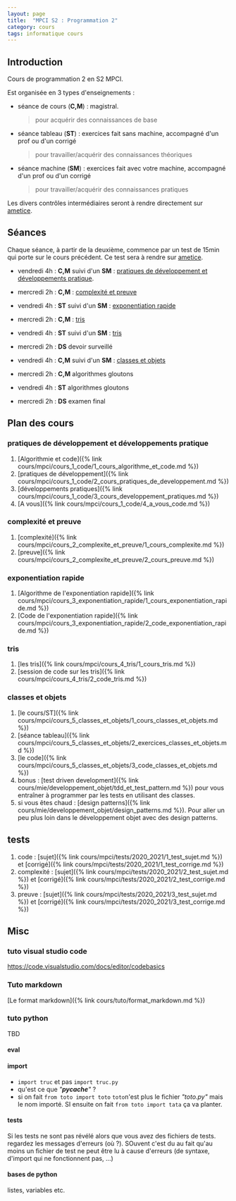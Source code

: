 ```yaml
---
layout: page
title:  "MPCI S2 : Programmation 2"
category: cours
tags: informatique cours 
---
```


## Introduction

Cours de programmation 2 en S2 MPCI.

Est organisée en 3 types d'enseignements :

* séance de cours (**C,M**) : magistral.
  > pour acquérir  des connaissances de base
* séance tableau (**ST**) : exercices fait sans machine, accompagné d'un prof ou d'un corrigé
  > pour travailler/acquérir des connaissances théoriques
* séance machine (**SM**) : exercices fait avec votre machine, accompagné d'un prof ou d'un corrigé
  > pour travailler/acquérir des connaissances pratiques

Les divers contrôles intermédiaires seront à rendre directement sur [ametice](https://ametice.univ-amu.fr/course/view.php?id=70937).

## Séances

Chaque séance, à partir de la deuxième, commence par un test de 15min qui porte sur le cours précédent. Ce test sera à rendre sur [ametice](https://ametice.univ-amu.fr/course/view.php?id=70937).

* vendredi 4h : **C,M** suivi d'un **SM** : [pratiques de développement et développements pratique](#pratiques-de-développement-et-développements-pratique).
* mercredi 2h : **C,M** : [complexité et preuve](#complexité-et-preuve)
* vendredi 4h : **ST** suivi d'un **SM** : [exponentiation rapide](#exponentiation-rapide)

* mercredi 2h : **C,M** : [tris](#tris)
* vendredi 4h : **ST** suivi d'un **SM** : [tris](#tris)

* mercredi 2h : **DS** devoir surveillé
* vendredi 4h : **C,M** suivi d'un **SM** : [classes et objets](#classes-et-objets)

* mercredi 2h : **C,M** algorithmes gloutons
* vendredi 4h : **ST** algorithmes gloutons

* mercredi 2h : **DS** examen final

## Plan des cours

### pratiques de développement et développements pratique

1. [Algorithmie et code]({% link cours/mpci/cours_1_code/1_cours_algorithme_et_code.md %})
2. [pratiques de développement]({% link cours/mpci/cours_1_code/2_cours_pratiques_de_developpement.md %})
3. [développements pratiques]({% link cours/mpci/cours_1_code/3_cours_developpement_pratiques.md %})
4. [A vous]({% link cours/mpci/cours_1_code/4_a_vous_code.md %})

### complexité et preuve

1. [complexité]({% link cours/mpci/cours_2_complexite_et_preuve/1_cours_complexite.md %})
2. [preuve]({% link cours/mpci/cours_2_complexite_et_preuve/2_cours_preuve.md %})

### exponentiation rapide

1. [Algorithme de l'exponentiation rapide]({% link cours/mpci/cours_3_exponentiation_rapide/1_cours_exponentiation_rapide.md %})
2. [Code de l'exponentiation rapide]({% link cours/mpci/cours_3_exponentiation_rapide/2_code_exponentiation_rapide.md %})

### tris

1. [les tris]({% link cours/mpci/cours_4_tris/1_cours_tris.md %})
2. [session de code sur les tris]({% link cours/mpci/cours_4_tris/2_code_tris.md %})

### classes et objets

1. [le cours/ST]({% link cours/mpci/cours_5_classes_et_objets/1_cours_classes_et_objets.md %})
2. [séance tableau]({% link cours/mpci/cours_5_classes_et_objets/2_exercices_classes_et_objets.md %})
3. [le code]({% link cours/mpci/cours_5_classes_et_objets/3_code_classes_et_objets.md %})
4. bonus : [test driven development]({% link cours/mie/developpement_objet/tdd_et_test_pattern.md %}) pour vous entraîner à programmer par les tests en utilisant des classes.
5. si vous êtes chaud : [design patterns]({% link cours/mie/developpement_objet/design_patterns.md %}). Pour aller un peu plus loin dans le développement objet avec des design patterns.

## tests

1. code : [sujet]({% link cours/mpci/tests/2020_2021/1_test_sujet.md %}) et [corrigé]({% link cours/mpci/tests/2020_2021/1_test_corrige.md %})
2. complexité : [sujet]({% link cours/mpci/tests/2020_2021/2_test_sujet.md %}) et [corrigé]({% link cours/mpci/tests/2020_2021/2_test_corrige.md %})
3. preuve : [sujet]({% link cours/mpci/tests/2020_2021/3_test_sujet.md %}) et [corrigé]({% link cours/mpci/tests/2020_2021/3_test_corrige.md %})

## Misc

### tuto visual studio code

<https://code.visualstudio.com/docs/editor/codebasics>

### Tuto markdown

[Le format markdown]({% link cours/tuto/format_markdown.md %})

### tuto python

TBD

#### eval

#### import 

* `import truc` et pas `import truc.py`
* qu'est ce que *"__pycache__"* ?
* si on fait `from toto import toto` `toto`n'est plus le fichier *"toto.py"* mais le nom importé. SI ensuite on fait `from toto import tata` ça va planter.

#### tests

Si les tests ne sont pas révélé alors que vous avez des fichiers de tests. regardez les messages d'erreurs (où ?). SOuvent c'est du au fait qu'au moins un fichier de test ne peut être lu à cause d'erreurs (de syntaxe, d'import qui ne fonctionnent pas, ...)

#### bases de python

listes, variables etc.
